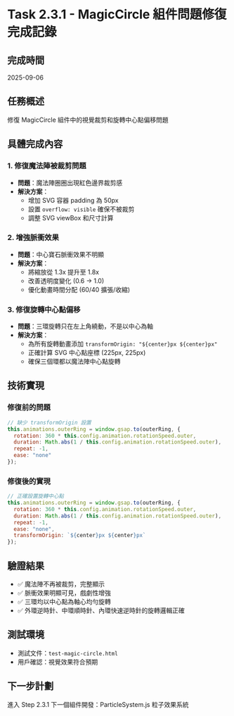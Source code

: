 # Task 2.3.1 - MagicCircle 組件問題修復完成記錄

## 完成時間
2025-09-06

## 任務概述
修復 MagicCircle 組件中的視覺裁剪和旋轉中心點偏移問題

## 具體完成內容

### 1. 修復魔法陣被裁剪問題
- **問題**：魔法陣圈圈出現紅色邊界裁剪感
- **解決方案**：
  - 增加 SVG 容器 padding 為 50px
  - 設置 `overflow: visible` 確保不被裁剪
  - 調整 SVG viewBox 和尺寸計算

### 2. 增強脈衝效果
- **問題**：中心寶石脈衝效果不明顯
- **解決方案**：
  - 將縮放從 1.3x 提升至 1.8x
  - 改善透明度變化 (0.6 → 1.0)
  - 優化動畫時間分配 (60/40 擴張/收縮)

### 3. 修復旋轉中心點偏移
- **問題**：三環旋轉只在左上角繞動，不是以中心為軸
- **解決方案**：
  - 為所有旋轉動畫添加 `transformOrigin: "${center}px ${center}px"`
  - 正確計算 SVG 中心點座標 (225px, 225px)
  - 確保三個環都以魔法陣中心點旋轉

## 技術實現

### 修復前的問題
```javascript
// 缺少 transformOrigin 設置
this.animations.outerRing = window.gsap.to(outerRing, {
  rotation: 360 * this.config.animation.rotationSpeed.outer,
  duration: Math.abs(1 / this.config.animation.rotationSpeed.outer),
  repeat: -1,
  ease: "none"
});
```

### 修復後的實現
```javascript
// 正確設置旋轉中心點
this.animations.outerRing = window.gsap.to(outerRing, {
  rotation: 360 * this.config.animation.rotationSpeed.outer,
  duration: Math.abs(1 / this.config.animation.rotationSpeed.outer),
  repeat: -1,
  ease: "none",
  transformOrigin: `${center}px ${center}px`
});
```

## 驗證結果
- ✅ 魔法陣不再被裁剪，完整顯示
- ✅ 脈衝效果明顯可見，戲劇性增強
- ✅ 三環均以中心點為軸心均勻旋轉
- ✅ 外環逆時針、中環順時針、內環快速逆時針的旋轉邏輯正確

## 測試環境
- 測試文件：`test-magic-circle.html`
- 用戶確認：視覺效果符合預期

## 下一步計劃
進入 Step 2.3.1 下一個組件開發：ParticleSystem.js 粒子效果系統